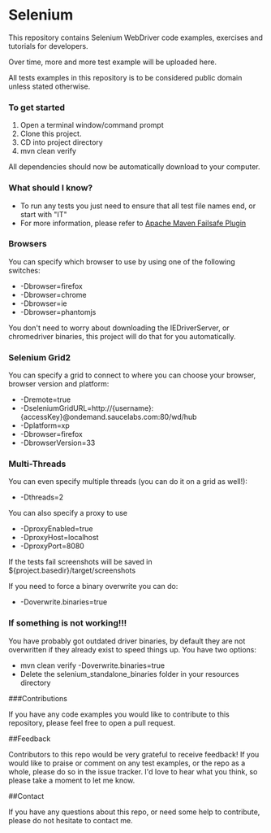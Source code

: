 Selenium
=======

This repository contains Selenium WebDriver code examples, exercises and tutorials for developers.

Over time, more and more test example will be uploaded here.

All tests examples in this repository is to be considered public domain unless stated otherwise.  

### To get started

1. Open a terminal window/command prompt
2. Clone this project.
3. CD into project directory
4. mvn clean verify

All dependencies should now be automatically download to your computer.

### What should I know?

- To run any tests you just need to ensure that all test file names end, or start with "IT"
- For more information, please refer to [Apache Maven Failsafe Plugin](http://maven.apache.org/surefire/maven-failsafe-plugin/examples/single-test.html)

### Browsers

You can specify which browser to use by using one of the following switches:

- -Dbrowser=firefox
- -Dbrowser=chrome
- -Dbrowser=ie
- -Dbrowser=phantomjs

You don't need to worry about downloading the IEDriverServer, or chromedriver binaries, this project will do that for you automatically.

### Selenium Grid2

You can specify a grid to connect to where you can choose your browser, browser version and platform:

- -Dremote=true 
- -DseleniumGridURL=http://{username}:{accessKey}@ondemand.saucelabs.com:80/wd/hub 
- -Dplatform=xp 
- -Dbrowser=firefox 
- -DbrowserVersion=33

### Multi-Threads

You can even specify multiple threads (you can do it on a grid as well!):

- -Dthreads=2

You can also specify a proxy to use

- -DproxyEnabled=true
- -DproxyHost=localhost
- -DproxyPort=8080

If the tests fail screenshots will be saved in ${project.basedir}/target/screenshots

If you need to force a binary overwrite you can do:

- -Doverwrite.binaries=true

### If something is not working!!!

You have probably got outdated driver binaries, by default they are not overwritten if they already exist to speed things up.
You have two options:

- mvn clean verify -Doverwrite.binaries=true
- Delete the selenium_standalone_binaries folder in your resources directory



###Contributions

If you have any code examples you would like to contribute to this repository, please feel free to open a pull request.

##Feedback

Contributors to this repo would be very grateful to receive feedback! If you would like to praise or comment on any test examples, or the repo as a whole, please do so in the issue tracker. I'd love to hear what you think, so please take a moment to let me know.


##Contact

If you have any questions about this repo, or need some help to contribute, please do not hesitate to contact me.
